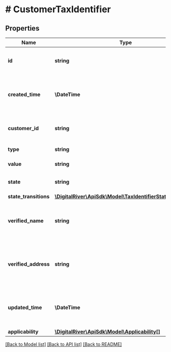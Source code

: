 # # CustomerTaxIdentifier

## Properties

Name | Type | Description | Notes
------------ | ------------- | ------------- | -------------
**id** | **string** | The identifier of the tax identifier. | [optional] [readonly]
**created_time** | **\DateTime** | The time when the tax identifier was created. | [optional] [readonly]
**customer_id** | **string** | The identifier of an existing customer. | [optional]
**type** | **string** | Type of tax identifier. | [optional] [readonly]
**value** | **string** | The tax identifier. | [optional]
**state** | **string** | The verification state. | [optional] [readonly]
**state_transitions** | [**\DigitalRiver\ApiSdk\Model\TaxIdentifierStateTransitions**](TaxIdentifierStateTransitions.md) |  | [optional]
**verified_name** | **string** | The registered name of the customer with this tax identifier. | [optional]
**verified_address** | **string** | The registered address of the customer with this tax identifier. | [optional]
**updated_time** | **\DateTime** | The time when the tax identifier was updated. | [optional] [readonly]
**applicability** | [**\DigitalRiver\ApiSdk\Model\Applicability[]**](Applicability.md) |  | [optional]

[[Back to Model list]](../../README.md#models) [[Back to API list]](../../README.md#endpoints) [[Back to README]](../../README.md)
